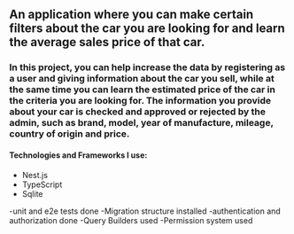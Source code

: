 ## An application where you can make certain filters about the car you are looking for and learn the average sales price of that car.

### In this project, you can help increase the data by registering as a user and giving information about the car you sell, while at the same time you can learn the estimated price of the car in the criteria you are looking for. The information you provide about your car is checked and approved or rejected by the admin, such as brand, model, year of manufacture, mileage, country of origin and price.

#### Technologies and Frameworks I use:
- Nest.js
- TypeScript
- Sqlite

-unit and e2e tests done
-Migration structure installed
-authentication and authorization done
-Query Builders used
-Permission system used
